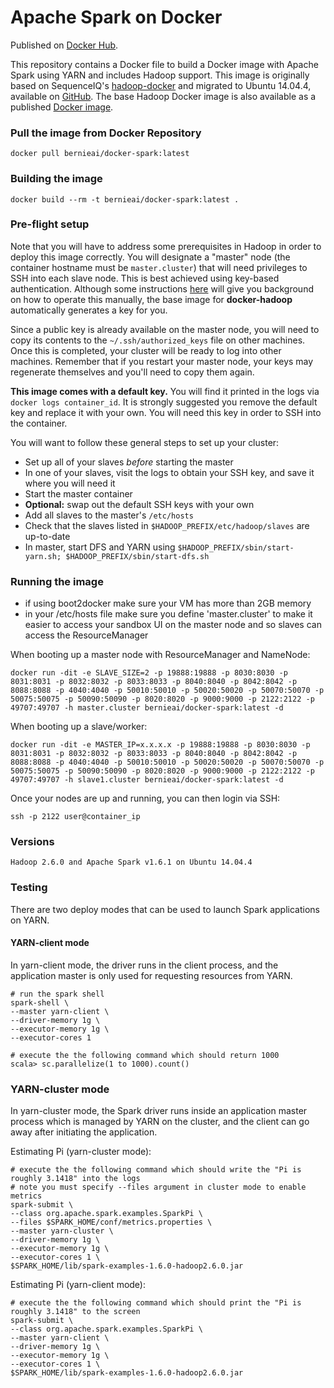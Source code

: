 Apache Spark on Docker
==========

Published on [Docker Hub](https://hub.docker.com/r/bernieai/docker-spark/).

This repository contains a Docker file to build a Docker image with Apache Spark using YARN and includes Hadoop support. This image is originally based on SequenceIQ's [hadoop-docker](https://github.com/sequenceiq/hadoop-docker) and migrated to Ubuntu 14.04.4, available on [GitHub](https://github.com/crockpotveggies/docker-hadoop). The base Hadoop Docker image is also available as a published [Docker image](https://hub.docker.com/r/bernieai/docker-hadoop/).

### Pull the image from Docker Repository
```
docker pull bernieai/docker-spark:latest
```

### Building the image
```
docker build --rm -t bernieai/docker-spark:latest .
```

### Pre-flight setup
Note that you will have to address some prerequisites in Hadoop in order to deploy this image correctly. You will designate a "master" node (the container hostname must be `master.cluster`) that will need privileges to SSH into each slave node. This is best achieved using key-based authentication. Although some instructions [here](https://allthingshadoop.com/2010/04/20/hadoop-cluster-setup-ssh-key-authentication/) will give you background on how to operate this manually, the base image for **docker-hadoop** automatically generates a key for you.

Since a public key is already available on the master node, you will need to copy its contents to the `~/.ssh/authorized_keys` file on other machines. Once this is completed, your cluster will be ready to log into other machines. Remember that if you restart your master node, your keys may regenerate themselves and you'll need to copy them again.


**This image comes with a default key.** You will find it printed in the logs via `docker logs container_id`. It is strongly suggested you remove the default key and replace it with your own. You will need this key in order to SSH into the container.

You will want to follow these general steps to set up your cluster:
* Set up all of your slaves *before* starting the master
* In one of your slaves, visit the logs to obtain your SSH key, and save it where you will need it
* Start the master container
* **Optional:** swap out the default SSH keys with your own
* Add all slaves to the master's `/etc/hosts`
* Check that the slaves listed in `$HADOOP_PREFIX/etc/hadoop/slaves` are up-to-date
* In master, start DFS and YARN using `$HADOOP_PREFIX/sbin/start-yarn.sh; $HADOOP_PREFIX/sbin/start-dfs.sh` 

### Running the image

* if using boot2docker make sure your VM has more than 2GB memory
* in your /etc/hosts file make sure you define 'master.cluster' to make it easier to access your sandbox UI on the master node and so slaves can access the ResourceManager

When booting up a master node with ResourceManager and NameNode:
```
docker run -dit -e SLAVE_SIZE=2 -p 19888:19888 -p 8030:8030 -p 8031:8031 -p 8032:8032 -p 8033:8033 -p 8040:8040 -p 8042:8042 -p 8088:8088 -p 4040:4040 -p 50010:50010 -p 50020:50020 -p 50070:50070 -p 50075:50075 -p 50090:50090 -p 8020:8020 -p 9000:9000 -p 2122:2122 -p 49707:49707 -h master.cluster bernieai/docker-spark:latest -d
```

When booting up a slave/worker:
```
docker run -dit -e MASTER_IP=x.x.x.x -p 19888:19888 -p 8030:8030 -p 8031:8031 -p 8032:8032 -p 8033:8033 -p 8040:8040 -p 8042:8042 -p 8088:8088 -p 4040:4040 -p 50010:50010 -p 50020:50020 -p 50070:50070 -p 50075:50075 -p 50090:50090 -p 8020:8020 -p 9000:9000 -p 2122:2122 -p 49707:49707 -h slave1.cluster bernieai/docker-spark:latest -d
```

Once your nodes are up and running, you can then login via SSH:
```
ssh -p 2122 user@container_ip
```


### Versions
```
Hadoop 2.6.0 and Apache Spark v1.6.1 on Ubuntu 14.04.4 
```

### Testing

There are two deploy modes that can be used to launch Spark applications on YARN.

#### YARN-client mode

In yarn-client mode, the driver runs in the client process, and the application master is only used for requesting resources from YARN.

```
# run the spark shell
spark-shell \
--master yarn-client \
--driver-memory 1g \
--executor-memory 1g \
--executor-cores 1

# execute the the following command which should return 1000
scala> sc.parallelize(1 to 1000).count()
```
### YARN-cluster mode

In yarn-cluster mode, the Spark driver runs inside an application master process which is managed by YARN on the cluster, and the client can go away after initiating the application.

Estimating Pi (yarn-cluster mode):

```
# execute the the following command which should write the "Pi is roughly 3.1418" into the logs
# note you must specify --files argument in cluster mode to enable metrics
spark-submit \
--class org.apache.spark.examples.SparkPi \
--files $SPARK_HOME/conf/metrics.properties \
--master yarn-cluster \
--driver-memory 1g \
--executor-memory 1g \
--executor-cores 1 \
$SPARK_HOME/lib/spark-examples-1.6.0-hadoop2.6.0.jar
```

Estimating Pi (yarn-client mode):

```
# execute the the following command which should print the "Pi is roughly 3.1418" to the screen
spark-submit \
--class org.apache.spark.examples.SparkPi \
--master yarn-client \
--driver-memory 1g \
--executor-memory 1g \
--executor-cores 1 \
$SPARK_HOME/lib/spark-examples-1.6.0-hadoop2.6.0.jar
```
